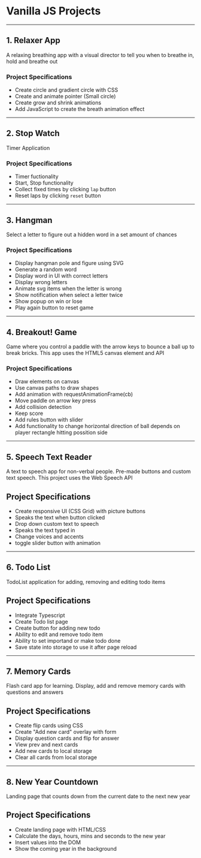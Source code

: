 # Vanilla JS Projects

---

## 1. Relaxer App

A relaxing breathing app with a visual director to tell you when to breathe in, hold and breathe out

### Project Specifications

- Create circle and gradient circle with CSS
- Create and animate pointer (Small circle)
- Create grow and shrink animations
- Add JavaScript to create the breath animation effect

---

## 2. Stop Watch

Timer Application

### Project Specifications

- Timer fuctionality
- Start, Stop functionality
- Collect fixed times by clicking `lap` button
- Reset laps by clicking `reset` button

---

## 3. Hangman

Select a letter to figure out a hidden word in a set amount of chances

### Project Specifications

- Display hangman pole and figure using SVG
- Generate a random word
- Display word in UI with correct letters
- Display wrong letters
- Animate svg items when the letter is wrong
- Show notification when select a letter twice
- Show popup on win or lose
- Play again button to reset game

---

## 4. Breakout! Game

Game where you control a paddle with the arrow keys to bounce a ball up to break bricks. This app uses the HTML5 canvas element and API

### Project Specifications

- Draw elements on canvas
- Use canvas paths to draw shapes
- Add animation with requestAnimationFrame(cb)
- Move paddle on arrow key press
- Add collision detection
- Keep score
- Add rules button with slider
- Add functionality to change horizontal direction of ball depends on player rectangle hitting possition side

---

## 5. Speech Text Reader

A text to speech app for non-verbal people. Pre-made buttons and custom text speech. This project uses the Web Speech API

## Project Specifications

- Create responsive UI (CSS Grid) with picture buttons
- Speaks the text when button clicked
- Drop down custom text to speech
- Speaks the text typed in
- Change voices and accents
- toggle slider button with animation
 
---

## 6. Todo List

TodoList application for adding, removing and editing todo items

## Project Specifications

- Integrate Typescript
- Create Todo list page
- Create button for adding new todo
- Ability to edit and remove todo item
- Ability to set importand or make todo done
- Save state into storage to use it after page reload

---

## 7. Memory Cards

Flash card app for learning. Display, add and remove memory cards with questions and answers

## Project Specifications

- Create flip cards using CSS
- Create "Add new card" overlay with form
- Display question cards and flip for answer
- View prev and next cards
- Add new cards to local storage
- Clear all cards from local storage

---

## 8. New Year Countdown

Landing page that counts down from the current date to the next new year

## Project Specifications

- Create landing page with HTML/CSS
- Calculate the days, hours, mins and seconds to the new year
- Insert values into the DOM
- Show the coming year in the background
